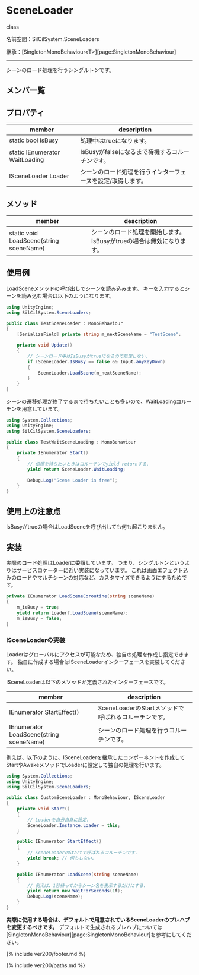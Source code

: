 # SceneLoader

class

名前空間：SilCilSystem.SceneLoaders

継承：[SingletonMonoBehaviour\<T>][page:SingletonMonoBehaviour]

---

シーンのロード処理を行うシングルトンです。

## メンバ一覧

## プロパティ

|member|description|
|-|-|
|static bool IsBusy|処理中はtrueになります。|
|static IEnumerator WaitLoading|IsBusyがfalseになるまで待機するコルーチンです。|
|ISceneLoader Loader|シーンのロード処理を行うインターフェースを設定/取得します。|

## メソッド

|member|description|
|-|-|
|static void LoadScene(string sceneName)|シーンのロード処理を開始します。IsBusyがtrueの場合は無効になります。|

## 使用例

LoadSceneメソッドの呼び出しでシーンを読み込みます。
キーを入力するとシーンを読み込む場合は以下のようになります。

```cs
using UnityEngine;
using SilCilSystem.SceneLoaders;

public class TestSceneLoader : MonoBehaviour
{
    [SerializeField] private string m_nextSceneName = "TestScene";

    private void Update()
    {
        // シーンロード中はIsBusyがtrueになるので処理しない.
        if (SceneLoader.IsBusy == false && Input.anyKeyDown)
        {
            SceneLoader.LoadScene(m_nextSceneName);
        }
    }
}
```

シーンの遷移処理が終了するまで待ちたいことも多いので、WaitLoadingコルーチンを用意しています。

```cs
using System.Collections;
using UnityEngine;
using SilCilSystem.SceneLoaders;

public class TestWaitSceneLoading : MonoBehaviour
{
    private IEnumerator Start()
    {
        // 処理を待ちたいときはコルーチンでyield returnする.
        yield return SceneLoader.WaitLoading;

        Debug.Log("Scene Loader is free");
    }
}
```

## 使用上の注意点

IsBusyがtrueの場合はLoadSceneを呼び出しても何も起こりません。

## 実装

実際のロード処理はLoaderに委譲しています。
つまり、シングルトンというよりはサービスロケーターに近い実装になっています。
これは画面エフェクト込みのロードやマルチシーンの対応など、カスタマイズできるようにするためです。

```cs
private IEnumerator LoadSceneCoroutine(string sceneName)
{
    m_isBusy = true;
    yield return Loader?.LoadScene(sceneName);
    m_isBusy = false;
}
```

### ISceneLoaderの実装

Loaderはグローバルにアクセスが可能なため、独自の処理を作成し指定できます。
独自に作成する場合はISceneLoaderインターフェースを実装してください。

ISceneLoaderは以下のメソッドが定義されたインターフェースです。

|member|description|
|-|-|
|IEnumerator StartEffect()|SceneLoaderのStartメソッドで呼ばれるコルーチンです。|
|IEnumerator LoadScene(string sceneName)|シーンのロード処理を行うコルーチンです。|

例えば、以下のように、ISceneLoaderを継承したコンポーネントを作成してStartやAwakeメソッドでLoaderに設定して独自の処理を行います。

```cs
using System.Collections;
using UnityEngine;
using SilCilSystem.SceneLoaders;

public class CustomSceneLoader : MonoBehaviour, ISceneLoader
{
    private void Start()
    {
        // Loaderを自分自身に設定.
        SceneLoader.Instance.Loader = this;
    }

    public IEnumerator StartEffect()
    {
        // SceneLoaderのStartで呼ばれるコルーチンです.
        yield break; // 何もしない.
    }

    public IEnumerator LoadScene(string sceneName)
    {
        // 例えば、1秒待ってからシーン名を表示するだけにする.
        yield return new WaitForSeconds(1f);
        Debug.Log(sceneName);
    }
}
```

**実際に使用する場合は、デフォルトで用意されているSceneLoaderのプレハブを変更するべきです。**
デフォルトで生成されるプレハブについては[SingletonMonoBehaviour][page:SingletonMonoBehaviour]を参考にしてください。

<!--- footer --->

{% include ver200/footer.md %}

<!--- 参照 --->

{% include ver200/paths.md %}
